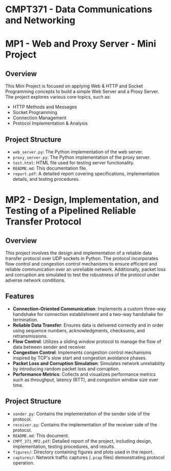 # CMPT371 - Data Communications and Networking

# MP1 - Web and Proxy Server - Mini Project

## Overview
This Mini Project is focused on applying Web & HTTP and Socket Programming concepts to build a simple Web Server and a Proxy Server. The project explores various core topics, such as:

- HTTP Methods and Messages
- Socket Programming
- Connection Management
- Protocol Implementation & Analysis

## Project Structure

- `web_server.py`: The Python implementation of the web server.
- `proxy_server.py`: The Python implementation of the proxy server.
- `test.html`: HTML file used for testing server functionality.
- `README.md`: This documentation file.
- `report.pdf`: A detailed report covering specifications, implementation details, and testing procedures.


# MP2 - Design, Implementation, and Testing of a Pipelined Reliable Transfer Protocol

## Overview

This project involves the design and implementation of a reliable data transfer protocol over UDP sockets in Python. The protocol incorporates flow control and congestion control mechanisms to ensure efficient and reliable communication over an unreliable network. Additionally, packet loss and corruption are simulated to test the robustness of the protocol under adverse network conditions.

## Features

- **Connection-Oriented Communication**: Implements a custom three-way handshake for connection establishment and a two-way handshake for termination.
- **Reliable Data Transfer**: Ensures data is delivered correctly and in order using sequence numbers, acknowledgments, checksums, and retransmissions.
- **Flow Control**: Utilizes a sliding window protocol to manage the flow of data between sender and receiver.
- **Congestion Control**: Implements congestion control mechanisms inspired by TCP's slow start and congestion avoidance phases.
- **Packet Loss and Corruption Simulation**: Simulates network unreliability by introducing random packet loss and corruption.
- **Performance Metrics**: Collects and visualizes performance metrics such as throughput, latency (RTT), and congestion window size over time.

## Project Structure

- `sender.py`: Contains the implementation of the sender side of the protocol.
- `receiver.py`: Contains the implementation of the receiver side of the protocol.
- `README.md`: This document.
- `CMPT_371_MP2.pdf`: Detailed report of the project, including design, implementation, testing procedures, and results.
- `figures/`: Directory containing figures and plots used in the report.
- `captures/`: Network traffic captures (`.pcap` files) demonstrating protocol operation.